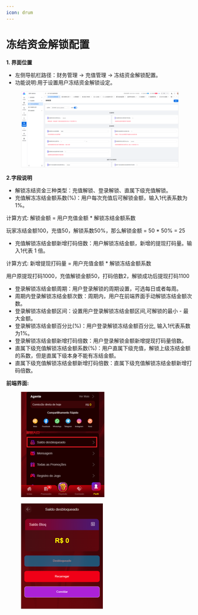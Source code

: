 ```yaml
---
icon: drum
---
```


# 冻结资金解锁配置

**1. 界面位置**

* 左侧导航栏路径：财务管理 → 充值管理 → 冻结资金解锁配置。
* 功能说明:用于设置用户冻结资金解锁设定。

<figure><img src="../.gitbook/assets/image (223).png" alt=""><figcaption></figcaption></figure>

**2.字段说明**

* 解锁冻结资金三种类型：充值解锁、登录解锁、直属下级充值解锁。
* 充值解冻冻结金额系数(%)：用户每次充值后可解锁金额，输入1代表系数为1%。

计算方式: 解锁金额 = 用户充值金额 \* 解锁冻结金额系数

玩家冻结金额100，充值50，解锁系数50%，那么解锁金额 = 50 \* 50% = 25

* 充值解锁冻结金额新增打码倍数：用户解锁冻结金额，新增的提现打码量。输入1代表 1 倍。

计算方式: 新增提现打码量 = 用户充值金额 \* 解锁冻结金额系数

用户原提现打码1000，充值解锁金额50，打码倍数2，解锁成功后提现打码1100

* 登录解锁冻结金额周期：用户登录解锁的周期设置，可选每日或者每周。
* 周期内登录解锁冻结金额次数：周期内，用户在前端界面手动解锁冻结金额次数。
* 登录解锁冻结金额区间：设置用户登录解锁冻结金额区间,可解锁的最小 - 最大金额。
* 登录解锁冻结金额百分比(%)：用户登录解锁冻结金额百分比, 输入1代表系数为1%。
* 登录解锁冻结金额新增打码倍数：用户登录解锁金额新增提现打码量倍数。
* 直属下级充值解锁冻结金额系数(%)：用户直属下级充值，解锁上级冻结金额的系数，但是直属下级本身不能有冻结金额。
* 直属下级充值解锁冻结金额新增打码倍数：直属下级充值解锁冻结金额新增打码倍数。

**前端界面:**

<div align="left"><figure><img src="../.gitbook/assets/image (224).png" alt="" width="224"><figcaption></figcaption></figure></div>

<div align="left"><figure><img src="../.gitbook/assets/image (225).png" alt="" width="220"><figcaption></figcaption></figure></div>
